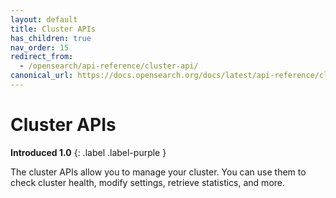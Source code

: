 ```yaml
---
layout: default
title: Cluster APIs
has_children: true
nav_order: 15
redirect_from:
  - /opensearch/api-reference/cluster-api/
canonical_url: https://docs.opensearch.org/docs/latest/api-reference/cluster-api/index/
---
```


# Cluster APIs
**Introduced 1.0**
{: .label .label-purple }

The cluster APIs allow you to manage your cluster. You can use them to check cluster health, modify settings, retrieve statistics, and more.
